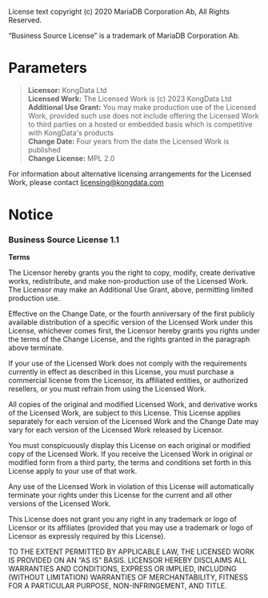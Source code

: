 License text copyright (c) 2020 MariaDB Corporation Ab, All Rights Reserved.

“Business Source License” is a trademark of MariaDB Corporation Ab.

# Parameters

>**Licensor:**	KongData Ltd \
**Licensed Work:**	The Licensed Work is (c) 2023 KongData Ltd \
**Additional Use Grant:**	You may make production use of the Licensed Work, provided such use does not include offering the Licensed Work to third parties on a hosted or embedded basis which is competitive with KongData's products \
**Change Date:**	Four years from the date the Licensed Work is published \
**Change License:**	MPL 2.0 

For information about alternative licensing arrangements for the Licensed Work, please contact licensing@kongdata.com

# Notice

### Business Source License 1.1

**Terms**

The Licensor hereby grants you the right to copy, modify, create derivative works, redistribute, and make non-production use of the Licensed Work. The Licensor may make an Additional Use Grant, above, permitting limited production use.

Effective on the Change Date, or the fourth anniversary of the first publicly available distribution of a specific version of the Licensed Work under this License, whichever comes first, the Licensor hereby grants you rights under the terms of the Change License, and the rights granted in the paragraph above terminate.

If your use of the Licensed Work does not comply with the requirements currently in effect as described in this License, you must purchase a commercial license from the Licensor, its affiliated entities, or authorized resellers, or you must refrain from using the Licensed Work.

All copies of the original and modified Licensed Work, and derivative works of the Licensed Work, are subject to this License. This License applies separately for each version of the Licensed Work and the Change Date may vary for each version of the Licensed Work released by Licensor.

You must conspicuously display this License on each original or modified copy of the Licensed Work. If you receive the Licensed Work in original or modified form from a third party, the terms and conditions set forth in this License apply to your use of that work.

Any use of the Licensed Work in violation of this License will automatically terminate your rights under this License for the current and all other versions of the Licensed Work.

This License does not grant you any right in any trademark or logo of Licensor or its affiliates (provided that you may use a trademark or logo of Licensor as expressly required by this License).

TO THE EXTENT PERMITTED BY APPLICABLE LAW, THE LICENSED WORK IS PROVIDED ON AN “AS IS” BASIS. LICENSOR HEREBY DISCLAIMS ALL WARRANTIES AND CONDITIONS, EXPRESS OR IMPLIED, INCLUDING (WITHOUT LIMITATION) WARRANTIES OF MERCHANTABILITY, FITNESS FOR A PARTICULAR PURPOSE, NON-INFRINGEMENT, AND TITLE.

